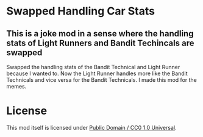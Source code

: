 # Swapped Handling Car Stats
## This is a joke mod in a sense where the handling stats of Light Runners and Bandit Techincals are swapped

Swapped the handling stats of the Bandit Technical and Light Runner because I wanted to. Now the Light Runner handles more like the Bandit Technicals and vice versa for the Bandit Technicals. I made this mod for the memes.


License
=======
This mod itself is licensed under
[Public Domain / CC0 1.0 Universal](https://creativecommons.org/publicdomain/zero/1.0/).